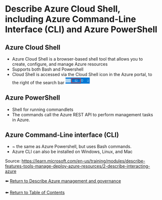 # Describe Azure Cloud Shell, including Azure Command-Line Interface (CLI) and Azure PowerShell

## Azure Cloud Shell
* Azure Cloud Shell is a browser-based shell tool that allows you to create, configure, and manage Azure resources
* Supports both Bash and Powershell
* Cloud Shell is accessed via the Cloud Shell icon in the Azure portal, to the right of the search bar <img src="img/CloudShellIcon.png" width="80" alt="Cloud shell icon next to search bar in the Azure portal">

## Azure PowerShell
* Shell for running commandlets 
* The commands call the Azure REST API to perform management tasks in Azure. 

## Azure Command-Line interface (CLI)
* ~ the same as Azure Powershell, but uses Bash commands.
* Azure CLI can also be installed on Windows, Linux, and Mac 

Source: https://learn.microsoft.com/en-us/training/modules/describe-features-tools-manage-deploy-azure-resources/2-describe-interacting-azure

⬅️ [Return to Describe Azure management and governance](README.md)

⬅️ [Return to Table of Contents](../README.md)